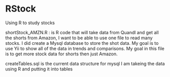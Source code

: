 # RStock
Using R to study stocks

shortStock_AMZN.R : is R code that will take data from Quandl and get all the shorts from Amazon, I want to be able to use one file to read many stocks. I did create a Mysql database to store the shot data. My goal is to use Yii to show all of the data in trends and comparisons. My goal in this file is to get more stock data for shorts then just Amazon.

createTables.sql is the current data structure for mysql I am takeing the data using R and putting it into tables


